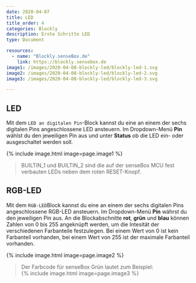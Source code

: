 ```yaml
---
date: 2020-04-07
title: LED
title_order: 4
categories: Blockly
description: Erste Schritte LED
type: Document

resources:
  - name: "Blockly.senseBox.de"
    link: https://blockly.sensebox.de
image1: /images/2020-04-08-blockly-led/blockly-led-1.svg
image2: /images/2020-04-08-blockly-led/blockly-led-2.svg
image3: /images/2020-04-08-blockly-led/blockly-led-3.svg

---
```


## LED
Mit dem `LED an digitalen Pin`-Block kannst du eine an einem der sechs digitalen Pins angeschlossene LED ansteuern. Im Dropdown-Menü __Pin__ wählst du den jeweiligen Pin aus und unter __Status__ ob die LED ein- oder ausgeschaltet werden soll.

{% include image.html image=page.image1 %}

> BUILTIN_1 und BUILTIN_2 sind die auf der senseBox MCU fest verbauten LEDs neben dem roten RESET-Knopf.

## RGB-LED
Mit dem `RGB-LED`Block kannst du eine an einem der sechs digitalen Pins angeschlossene RGB-LED ansteuern. Im Dropdown-Menü __Pin__ währst du den jeweiligen Pin aus. An die Blockabschnitte __rot__, __grün__ und  __blau__ können Zahlen von 0 bis 255 angeknüpft werden, um die Intesität der verschiedenen Farbanteile festzulegen. Bei einem Wert von 0 ist kein Farbanteil vorhanden, bei einem Wert von 255 ist der maximale Farbanteil vorhanden.

{% include image.html image=page.image2 %}

> Der Farbcode für senseBox Grün lautet zum Beispiel:  
{% include image.html image=page.image3 %}